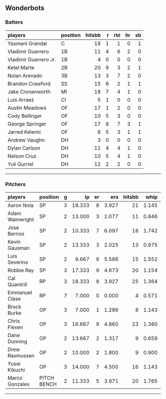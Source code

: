 ## Wonderbots

### Batters

 
|players               |position | hitsbb|  r| rbi| hr| sb| 
|:---------------------|:--------|------:|--:|---:|--:|--:| 
|Yasmani Grandal       |C        |     18|  1|   1|  0|  1| 
|Vladimir Guerrero     |1B       |     11|  4|   6|  2|  0| 
|Vladimir Guerrero Jr. |1B       |      4|  0|   0|  0|  0| 
|Ketel Marte           |2B       |     20|  9|   3|  2|  1| 
|Nolan Arenado         |3B       |     13|  3|   7|  2|  0| 
|Brandon Crawford      |SS       |     15|  6|   2|  1|  1| 
|Jake Cronenworth      |MI       |     18|  7|   4|  1|  0| 
|Luis Arraez           |CI       |      5|  1|   0|  0|  0| 
|Austin Meadows        |OF       |     17|  1|   2|  0|  0| 
|Cody Bellinger        |OF       |     10|  5|   3|  0|  0| 
|George Springer       |OF       |     17|  8|   7|  3|  1| 
|Jarred Kelenic        |OF       |      8|  5|   3|  1|  1| 
|Andrew Vaughn         |DH       |      3|  0|   0|  0|  0| 
|Dylan Carlson         |DH       |     11|  4|   4|  1|  0| 
|Nelson Cruz           |DH       |     10|  5|   4|  1|  0| 
|Yuli Gurriel          |DH       |     12|  2|   2|  0|  0| 


* * *

### Pitchers

 
|players         |position    |  g|     ip| er|   era| hitsbb|  whip| so|  w| sv| 
|:---------------|:-----------|--:|------:|--:|-----:|------:|-----:|--:|--:|--:| 
|Aaron Nola      |SP          |  3| 18.333|  8| 3.927|     21| 1.145| 22|  0|  0| 
|Adam Wainwright |SP          |  2| 13.000|  3| 2.077|     11| 0.846|  6|  1|  0| 
|Jose Berrios    |SP          |  2| 10.333|  7| 6.097|     18| 1.742|  5|  1|  0| 
|Kevin Gausman   |SP          |  2| 13.333|  3| 2.025|     13| 0.975| 15|  2|  0| 
|Luis Severino   |SP          |  2|  9.667|  6| 5.586|     15| 1.552| 12|  0|  0| 
|Robbie Ray      |SP          |  3| 17.333|  9| 4.673|     20| 1.154| 23|  1|  0| 
|Cal Quantrill   |RP          |  3| 18.333|  8| 3.927|     25| 1.364| 14|  0|  0| 
|Emmanuel Clase  |RP          |  7|  7.000|  0| 0.000|      4| 0.571|  5|  1|  4| 
|Brock Burke     |OP          |  3|  7.000|  1| 1.286|      8| 1.143| 10|  1|  0| 
|Chris Flexen    |OP          |  3| 16.667|  9| 4.860|     23| 1.380| 11|  0|  0| 
|Dane Dunning    |OP          |  2| 13.667|  2| 1.317|      9| 0.659| 12|  1|  0| 
|Drew Rasmussen  |OP          |  2| 10.000|  2| 1.800|      9| 0.900|  8|  2|  0| 
|Yusei Kikuchi   |OP          |  3| 14.000|  7| 4.500|     16| 1.143| 18|  1|  0| 
|Marco Gonzales  |PITCH BENCH |  2| 11.333|  5| 3.971|     20| 1.765|  3|  0|  0| 


* * *


